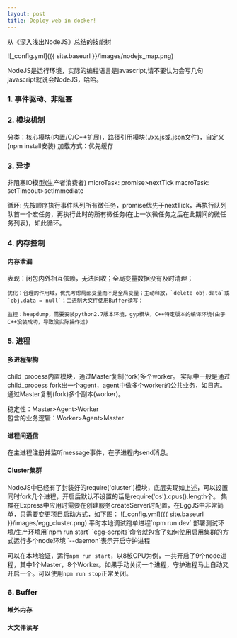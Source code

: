 ```yaml
---
layout: post
title: Deploy web in docker!
---
```


从《深入浅出NodeJS》总结的技能树   

![_config.yml]({{ site.baseurl }}/images/nodejs_map.png)
 
NodeJS是运行环境，实际的编程语言是javascript,请不要认为会写几句javascript就说会NodeJS，哈哈。  


<h3>1. 事件驱动、非阻塞</h3>
<h3>2. 模块机制</h3>
  分类：核心模块(内置/C/C++扩展)，路径引用模块(./xx.js或.json文件)，自定义(npm install安装)
  加载方式：优先缓存  
<h3>3. 异步</h3>
  非阻塞IO模型(生产者消费者)  
  microTask: promise>nextTick   
  macroTask: setTimeout>setImmediate  

  循环: 先按顺序执行事件队列所有微任务，promise优先于nextTick，再执行队列队首一个宏任务，再执行此时的所有微任务(在上一次微任务之后在此期间的微任务列表)，如此循环。
<h3>4. 内存控制</h3>
  <h4>内存泄漏</h4>  
    表现：闭包内外相互依赖，无法回收；全局变量数据没有及时清理；

    优化：合理的作用域，优先考虑局部变量而不是全局变量；主动释放，`delete obj.data`或`obj.data = null`；二进制大文件使用Buffer读写；

    监控：heapdump，需要安装python2.7版本环境，gyp模块，C++特定版本的编译环境(由于C++没装成功，导致没实际操作过)  
<h3>5. 进程</h3>
  <h4>多进程架构</h4>  
  child_process内置模块，通过Master复制(fork)多个worker。
  实际中一般是通过child_process fork出一个agent，agent中做多个worker的公共业务，如日志。通过Master复制(fork)多个副本(worker)。

  稳定性：Master>Agent>Worker  
  包含的业务逻辑：Worker>Agent>Master  

  <h4>进程间通信</h4>   
  在主进程注册并监听message事件，在子进程内send消息。

  <h4>Cluster集群</h4>   
  NodeJS中已经有了封装好的require('cluster')模块，底层实现如上述，可以设置同时fork几个进程，开启后默认不设置的话是require('os').cpus().length个。  
  集群在Express中应用时需要在创建服务createServer时配置，在EggJS中非常简单，只需要变更项目启动方式，如下图：
  ![_config.yml]({{ site.baseurl }}/images/egg_cluster.png)
  平时本地调试跑单进程`npm run dev`  
  部署测试环境/生产环境用`npm run start`  
  `egg-scrpits`命令就包含了如何使用启用集群的方式运行多个node环境  
  `--daemon`表示开启守护进程  
  
  可以在本地验证，运行`npm run start`，以8核CPU为例，一共开启了9个node进程，其中1个Master，8个Worker。如果手动关闭一个进程，守护进程马上自动又开启一个。可以使用`npm run stop`正常关闭。
<h3>6. Buffer</h3>
  <h4>堆外内存</h4>

  <h4>大文件读写</h4>